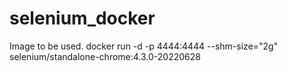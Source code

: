# selenium_docker

Image to be used.
docker run -d -p 4444:4444 --shm-size="2g" selenium/standalone-chrome:4.3.0-20220628
